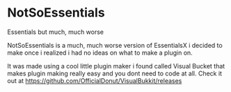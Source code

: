 # NotSoEssentials
Essentials but much, much worse

NotSoEssentials is a much, much worse version of EssentialsX i decided to make once i realized i had no ideas on what to make a plugin on.

It was made using a cool little plugin maker i found called Visual Bucket that makes plugin making really easy and you dont need to code at all.
Check it out at https://github.com/OfficialDonut/VisualBukkit/releases
